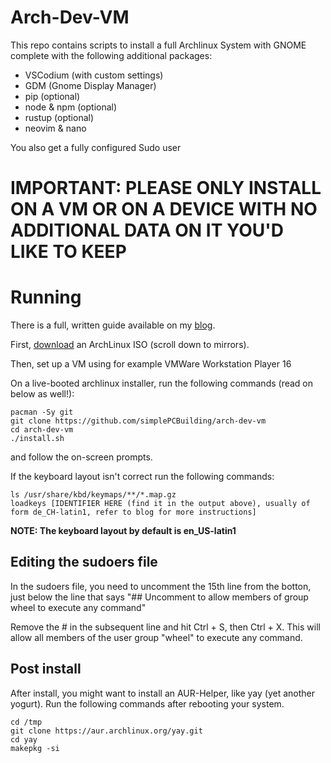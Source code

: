 # Arch-Dev-VM

This repo contains scripts to install a full Archlinux System with GNOME complete with the following additional packages:
- VSCodium (with custom settings)
- GDM (Gnome Display Manager)
- pip (optional)
- node & npm (optional)
- rustup (optional)
- neovim & nano 

You also get a fully configured Sudo user

# IMPORTANT: PLEASE ONLY INSTALL ON A VM OR ON A DEVICE WITH NO ADDITIONAL DATA ON IT YOU'D LIKE TO KEEP


# Running
There is a full, written guide available on my [blog](https://blog.janishutz.com/posts/2023/11/easy-ml-linux-vm-setup/).

First, [download](https://archlinux.org/download/) an ArchLinux ISO (scroll down to mirrors).

Then, set up a VM using for example VMWare Workstation Player 16

On a live-booted archlinux installer, run the following commands (read on below as well!):

```
pacman -Sy git
git clone https://github.com/simplePCBuilding/arch-dev-vm
cd arch-dev-vm
./install.sh
```

and follow the on-screen prompts. 

If the keyboard layout isn't correct run the following commands:
```
ls /usr/share/kbd/keymaps/**/*.map.gz
loadkeys [IDENTIFIER HERE (find it in the output above), usually of form de_CH-latin1, refer to blog for more instructions]
```

**NOTE: The keyboard layout by default is en_US-latin1**

## Editing the sudoers file
In the sudoers file, you need to uncomment the 15th line from the botton, just below the line that says
"## Uncomment to allow members of group wheel to execute any command"

Remove the # in the subsequent line and hit Ctrl + S, then Ctrl + X. This will allow all members
of the user group "wheel" to execute any command. 


## Post install
After install, you might want to install an AUR-Helper, like yay (yet another yogurt). Run the following commands after rebooting your system.

```
cd /tmp
git clone https://aur.archlinux.org/yay.git
cd yay
makepkg -si
```